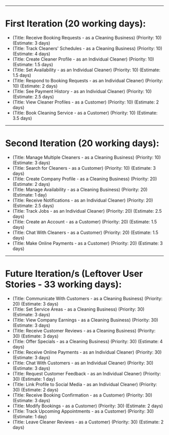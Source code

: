 ***
# First Iteration (20 working days):
* (Title: Receive Booking Requests - as a Cleaning Business) (Priority: 10) (Estimate: 3 days)
* (Title: Track Cleaners' Schedules - as a Cleaning Business) (Priority: 10) (Estimate: 4 days)
* (Title: Create Cleaner Profile - as an Individual Cleaner) (Priority: 10) (Estimate: 1.5 days)
* (Title: Set Availability - as an Individual Cleaner) (Priority: 10) (Estimate: 1.5 days)
* (Title: Respond to Booking Requests - as an Individual Cleaner) (Priority: 10) (Estimate: 2 days)
* (Title: See Payment History - as an Individual Cleaner) (Priority: 10) (Estimate: 2.5 days)
* (Title: View Cleaner Profiles - as a Customer) (Priority: 10) (Estimate: 2 days)
* (Title: Book Cleaning Service - as a Customer) (Priority: 10) (Estimate: 3.5 days)

***
# Second Iteration (20 working days):
* (Title: Manage Multiple Cleaners - as a Cleaning Business) (Priority: 10) (Estimate: 3 days)
* (Title: Search for Cleaners - as a Customer) (Priority: 10) (Estimate: 3 days)
* (Title: Create Company Profile - as a Cleaning Business) (Priority: 20) (Estimate: 2 days)
* (Title: Manage Availability - as a Cleaning Business) (Priority: 20) (Estimate: 1 day)
* (Title: Receive Notifications - as an Individual Cleaner) (Priority: 20) (Estimate: 2.5 days)
* (Title: Track Jobs - as an Individual Cleaner) (Priority: 20) (Estimate: 2.5 days)
* (Title: Create an Account - as a Customer) (Priority: 20) (Estimate: 1.5 days)
* (Title: Chat With Cleaners - as a Customer) (Priority: 20) (Estimate: 1.5 days)
* (Title: Make Online Payments - as a Customer) (Priority: 20) (Estimate: 3 days)


***
# Future Iteration/s (Leftover User Stories - 33 working days):
* (Title: Communicate With Customers - as a Cleaning Business) (Priority: 20) (Estimate: 3 days)
* (Title: Set Service Areas - as a Cleaning Business) (Priority: 30) (Estimate: 3 days)
* (Title: View Company Earnings - as a Cleaning Business) (Priority: 30) (Estimate: 3 days)
* (Title: Receive Customer Reviews - as a Cleaning Business) (Priority: 30) (Estimate: 3 days)
* (Title: Offer Specials - as a Cleaning Business) (Priority: 30) (Estimate: 4 days)
* (Title: Receive Online Payments - as an Individual Cleaner) (Priority: 30) (Estimate: 3 days)
* (Title: Chat With Customers - as an Individual Cleaner) (Priority: 30) (Estimate: 3 days)
* (Title: Request Customer Feedback - as an Individual Cleaner) (Priority: 30) (Estimate: 1 day)
* (Title: Link Profile to Social Media - as an Individual Cleaner) (Priority: 30) (Estimate: 2 days)
* (Title: Receive Booking Confirmation - as a Customer) (Priority: 30) (Estimate: 3 days)
* (Title: Modify Bookings - as a Customer) (Priority: 30) (Estimate: 2 days)
* (Title: Track Upcoming Appointments - as a Customer) (Priority: 30) (Estimate: 1 day)
* (Title: Leave Cleaner Reviews - as a Customer) (Priority: 30) (Estimate: 2 days)